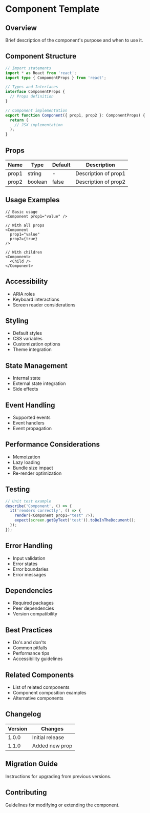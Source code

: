 # Component Template

## Overview
Brief description of the component's purpose and when to use it.

## Component Structure
```typescript
// Import statements
import * as React from 'react';
import type { ComponentProps } from 'react';

// Types and Interfaces
interface ComponentProps {
  // Props definition
}

// Component implementation
export function Component({ prop1, prop2 }: ComponentProps) {
  return (
    // JSX implementation
  );
}
```

## Props
| Name | Type | Default | Description |
|------|------|---------|-------------|
| prop1 | string | - | Description of prop1 |
| prop2 | boolean | false | Description of prop2 |

## Usage Examples
```tsx
// Basic usage
<Component prop1="value" />

// With all props
<Component 
  prop1="value"
  prop2={true}
/>

// With children
<Component>
  <Child />
</Component>
```

## Accessibility
- ARIA roles
- Keyboard interactions
- Screen reader considerations

## Styling
- Default styles
- CSS variables
- Customization options
- Theme integration

## State Management
- Internal state
- External state integration
- Side effects

## Event Handling
- Supported events
- Event handlers
- Event propagation

## Performance Considerations
- Memoization
- Lazy loading
- Bundle size impact
- Re-render optimization

## Testing
```typescript
// Unit test example
describe('Component', () => {
  it('renders correctly', () => {
    render(<Component prop1="test" />);
    expect(screen.getByText('test')).toBeInTheDocument();
  });
});
```

## Error Handling
- Input validation
- Error states
- Error boundaries
- Error messages

## Dependencies
- Required packages
- Peer dependencies
- Version compatibility

## Best Practices
- Do's and don'ts
- Common pitfalls
- Performance tips
- Accessibility guidelines

## Related Components
- List of related components
- Component composition examples
- Alternative components

## Changelog
| Version | Changes |
|---------|---------|
| 1.0.0   | Initial release |
| 1.1.0   | Added new prop |

## Migration Guide
Instructions for upgrading from previous versions.

## Contributing
Guidelines for modifying or extending the component.
